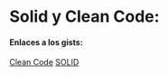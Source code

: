 # Solid y Clean Code:
#### Enlaces a los gists:
[Clean Code](https://gist.github.com/cmfraile/4ce99a3ae8b43764f7e26c0d6f1ee22e)
[SOLID](https://gist.github.com/cmfraile/ae4a9b0f12a94e24a296c70f8a8dc681)
